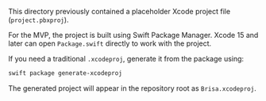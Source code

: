 This directory previously contained a placeholder Xcode project file (`project.pbxproj`).

For the MVP, the project is built using Swift Package Manager. Xcode 15 and later can open `Package.swift` directly to work with the project.

If you need a traditional `.xcodeproj`, generate it from the package using:

```bash
swift package generate-xcodeproj
```

The generated project will appear in the repository root as `Brisa.xcodeproj`.